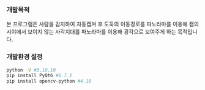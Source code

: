
### 개발목적
본 프로그램은 사람을 감지하여 자동캡쳐 후 도둑의 이동경로를 파노라마를 이용해 캠의 시야에서 보이지 않는 사각지대를 파노라마를 이용해 광각으로 보여주게 하는 목적입니다.

### 개발환경 설정
```bash
python -V #3.10.10
pip install PyQt6 #6.7.1 
pip install opencv-python #4.10

```